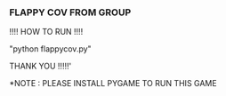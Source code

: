 ### FLAPPY COV FROM GROUP ###

!!!! HOW TO RUN !!!!

"python flappycov.py"

THANK YOU !!!!!'

*NOTE : PLEASE INSTALL PYGAME TO RUN THIS GAME